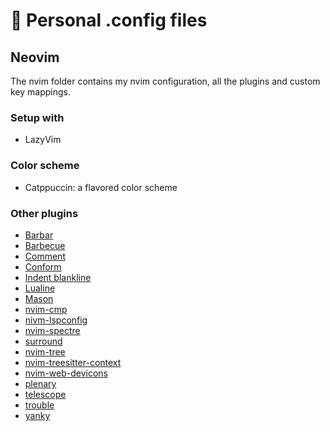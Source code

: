 # 🚀  Personal .config files


## Neovim

The nvim folder contains my nvim configuration, all the plugins and custom key mappings.

### Setup with

- LazyVim

### Color scheme

- Catppuccin: a flavored color scheme

### Other plugins

- [Barbar](https://github.com/romgrk/barbar.nvim)
- [Barbecue](https://github.com/utilyre/barbecue.nvim())
- [Comment](https://github.com/numToStr/Comment.nvim)
- [Conform](https://github.com/stevearc/conform.nvim)
- [Indent blankline](https://github.com/lukas-reineke/indent-blankline.nvim)
- [Lualine](https://github.com/nvim-lualine/lualine.nvim)
- [Mason](https://github.com/williamboman/mason.nvim)
- [nvim-cmp](https://github.com/hrsh7th/nvim-cmp)
- [nivm-lspconfig](https://github.com/neovim/nvim-lspconfig)
- [nvim-spectre](https://github.com/nvim-pack/nvim-spectre)
- [surround](https://github.com/kylechui/nvim-surround)
- [nvim-tree](https://github.com/nvim-neo-tree/neo-tree.nvim)
- [nvim-treesitter-context](https://github.com/nvim-treesitter/nvim-treesitter-context)
- [nvim-web-devicons](https://github.com/nvim-tree/nvim-web-devicons)
- [plenary](https://github.com/nvim-lua/plenary.nvim)
- [telescope](https://github.com/nvim-telescope/telescope.nvim)
- [trouble](https://github.com/folke/trouble.nvim)
- [yanky](https://github.com/gbprod/yanky.nvim)
